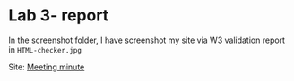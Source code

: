 # Lab 3- report
In the screenshot folder, I have screenshot my site via W3 validation report in `HTML-checker.jpg`


Site: [Meeting minute](https://jayden789.github.io/sp24-cse110-lab3/)
